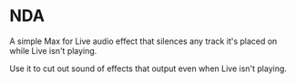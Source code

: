 # NDA

A simple Max for Live audio effect that silences any track it's placed on while Live isn't playing.

Use it to cut out sound of effects that output even when Live isn't playing.
